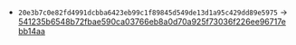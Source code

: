 - `20e3b7c0e82fd4991dcbba6423eb99c1f89845d549de13d1a95c429dd89e5975` → [541235b6548b72fbae590ca03766eb8a0d70a925f73036f226ee96717ebb14aa](https://sepolia.etherscan.io/tx/541235b6548b72fbae590ca03766eb8a0d70a925f73036f226ee96717ebb14aa)
